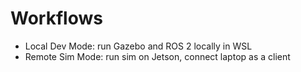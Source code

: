 # Workflows

- Local Dev Mode: run Gazebo and ROS 2 locally in WSL
- Remote Sim Mode: run sim on Jetson, connect laptop as a client
